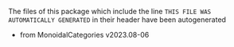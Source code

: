 The files of this package which include the line `THIS FILE WAS AUTOMATICALLY GENERATED` in their header have been autogenerated

* from MonoidalCategories v2023.08-06

